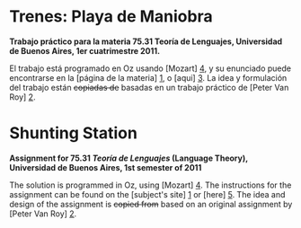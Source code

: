 # Trenes: Playa de Maniobra #
**Trabajo práctico para la materia 75.31 Teoría de Lenguajes, Universidad de Buenos Aires, 1er cuatrimestre 2011.**

El trabajo está programado en Oz usando [Mozart] [4], y su enunciado puede encontrarse en la [página de la materia] [1], o [aqui] [3]. La idea y formulación del trabajo están ~~copiadas de~~ basadas en un trabajo práctico de [Peter Van Roy] [2].

# Shunting Station #
**Assignment for 75.31 _Teoría de Lenguajes_ (Language Theory), Universidad de Buenos Aires,  1st semester of 2011**

The solution is programmed in Oz, using [Mozart] [4]. The instructions for the assignment can be found on the [subject's site] [1] or [here] [5]. The idea and design of the assignment is ~~copied from~~ based on an original assignment by [Peter Van Roy] [2].

[1]: https://sites.google.com/site/fiuba7531 "75.31 Teoría de Lenguajes"
[2]: http://www.info.ucl.ac.be/~pvr/cvvanroy.html
[3]: https://github.com/epidemian/tp-tdl-oz/blob/master/enunciado.pdf?raw=true "Enunciado en GitHub"
[4]: http://www.mozart-oz.org/ "The Mozart Programming System"
[5]: https://github.com/epidemian/tp-tdl-oz/blob/master/enunciado.pdf?raw=true "Assignment in GitHub"
